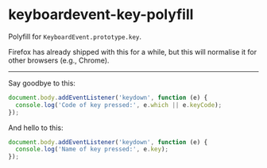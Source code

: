 # keyboardevent-key-polyfill

Polyfill for `KeyboardEvent.prototype.key`.

Firefox has already shipped with this for a while, but this will normalise it for other browsers (e.g., Chrome).

<hr>

Say goodbye to this:

```js
document.body.addEventListener('keydown', function (e) {
  console.log('Code of key pressed:', e.which || e.keyCode);
});
```

And hello to this:

```js
document.body.addEventListener('keydown', function (e) {
  console.log('Name of key pressed:', e.key);
});
```
